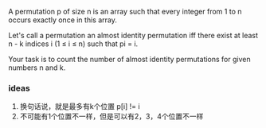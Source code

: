 A permutation p of size n is an array such that every integer from 1 to n occurs exactly once in this array.

Let's call a permutation an almost identity permutation iff there exist at least n - k indices i (1 ≤ i ≤ n) such that
pi = i.

Your task is to count the number of almost identity permutations for given numbers n and k.

### ideas

1. 换句话说，就是最多有k个位置 p[i] != i
2. 不可能有1个位置不一样，但是可以有2，3，4个位置不一样